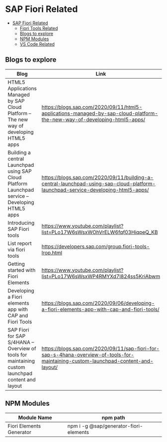 # SAP Fiori Related
- [SAP Fiori Related](#sap-fiori-related)
  - [Fiori Tools Related](Fiori%20Tools%20Related/readme.md)
  - [Blogs to explore](#blogs-to-explore)
  - [NPM Modules](#npm-modules)
  - [VS Code Related](VS%20Code%20Related/readme.md)


## Blogs to explore
| Blog                                                     | Link                                                                                       |
| -------------------------------------------------------- | ------------------------------------------------------------------------------------------ |
|HTML5 Applications Managed by SAP Cloud Platform – The new way of developing HTML5 apps|https://blogs.sap.com/2020/09/11/html5-applications-managed-by-sap-cloud-platform-the-new-way-of-developing-html5-apps/|
|Building a central Launchpad using SAP Cloud Platform Launchpad service – Developing HTML5 apps|https://blogs.sap.com/2020/09/11/building-a-central-launchpad-using-sap-cloud-platform-launchpad-service-developing-html5-apps/|
| Introducing SAP Fiori tools                              | https://www.youtube.com/playlist?list=PLo17W6sWsxWOhVrELW6fqf03HiqpeQ_KB                   |
| List report via fiori tools                              | https://developers.sap.com/group.fiori-tools-lrop.html                                     |
| Getting started with Fiori Elements                      | https://www.youtube.com/playlist?list=PLo17W6sWsxWP4RMYXd7l824ss5KriAbwm                   |
| Developing a Fiori elements app with CAP and Fiori Tools | https://blogs.sap.com/2020/09/06/developing-a-fiori-elements-app-with-cap-and-fiori-tools/ |
|SAP Fiori for SAP S/4HANA – Overview of tools for maintaining custom launchpad content and layout|https://blogs.sap.com/2020/09/11/sap-fiori-for-sap-s-4hana-overview-of-tools-for-maintaining-custom-launchpad-content-and-layout/|

## NPM Modules
| Module Name              | npm path                               |
| ------------------------ | -------------------------------------- |
| Fiori Elements Generator | npm i -g @sap/generator-fiori-elements |


